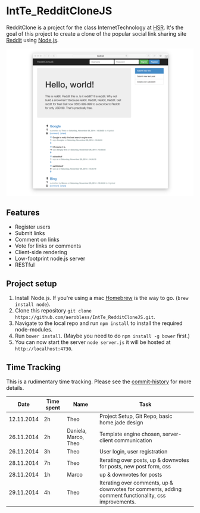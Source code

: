 IntTe_RedditCloneJS
===================
RedditClone is a project for the class InternetTechnology at [HSR](http://www.hsr.ch). It's the goal of this project to create a clone of the popular social link sharing site [Reddit](http://reddit.com) using [Node.js](http://nodejs.org/).

![RedditCloneJS v01](https://raw.githubusercontent.com/aerobless/IntTe_RedditCloneJS/master/screenshots/RedditCloneJS_02.png)

## Features
 + Register users
 + Submit links
 + Comment on links
 + Vote for links or comments
 + Client-side rendering
 + Low-footprint node.js server
 + RESTful

## Project setup
1. Install Node.js. If you're using a mac [Homebrew](http://brew.sh/) is the way to go. (`brew install node`).
2. Clone this repository `git clone https://github.com/aerobless/IntTe_RedditCloneJS.git`.
3. Navigate to the local repo and run `npm install` to install the required node-modules.
4. Run `bower install`. (Maybe you need to do `npm install -g bower` first.)
5. You can now start the server `node server.js` it will be hosted at `http://localhost:4730`.

## Time Tracking
This is a rudimentary time tracking. Please see the [commit-history](https://github.com/aerobless/IntTe_RedditCloneJS/commits/master) for more details.

|Date | Time spent | Name | Task |
|-----|------------|------|------|
|12.11.2014 | 2h  | Theo  | Project Setup, Git Repo, basic home.jade design |
|26.11.2014 | 2h  | Daniela, Marco, Theo  | Template engine chosen, server-client communication  |
|26.11.2014 | 3h  | Theo  | User login, user registration  |
|28.11.2014 | 7h  | Theo  | Iterating over posts, up & downvotes for posts, new post form, css  |
|28.11.2014 | 1h  | Marco  | up & downvotes for posts|
|29.11.2014 | 4h  | Theo  | Iterating over comments, up & downvotes for comments, adding comment functionality, css improvements. |
